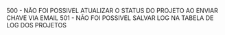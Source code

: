 

500 - NÃO FOI POSSIVEL ATUALIZAR O STATUS DO PROJETO AO ENVIAR CHAVE VIA EMAIL
501 - NÃO FOI POSSIVEL SALVAR LOG NA TABELA DE LOG DOS PROJETOS